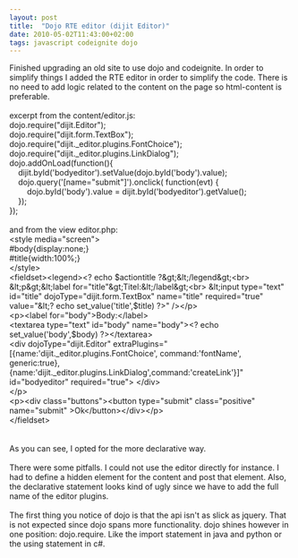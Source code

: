 ```yaml
---
layout: post
title:  "Dojo RTE editor (dijit Editor)"
date: 2010-05-02T11:43:00+02:00
tags: javascript codeignite dojo
---
```


Finished upgrading an old site to use dojo and codeignite. In order to simplify things I added the RTE editor in order to simplify the code. There is no need to add logic related to the content on the page so html-content is preferable.<br><br>
excerpt from the content/editor.js: <br>
dojo.require("dijit.Editor");<br>
dojo.require("dijit.form.TextBox");<br>
dojo.require("dijit._editor.plugins.FontChoice");<br>
dojo.require("dijit._editor.plugins.LinkDialog");<br>
dojo.addOnLoad(function(){<br>
    dijit.byId('bodyeditor').setValue(dojo.byId('body').value);<br>
    dojo.query('[name="submit"]').onclick( function(evt) { <br>
        dojo.byId('body').value = dijit.byId('bodyeditor').getValue();<br>
    });<br>
});<br><br>
and from the view editor.php:<br>
&lt;style media="screen"&gt;<br>
#body{display:none;}<br>
#title{width:100%;}<br>
&lt;/style&gt;<br>
&lt;fieldset&gt;&lt;legend&gt;&lt;? echo $actiontitle ?&gt;&lt;/legend&gt;<br>
&lt;p&gt;&lt;label for="title"&gt;Titel:&lt;/label&gt;<br>
&lt;input type="text" id="title" dojoType="dijit.form.TextBox" name="title" required="true" value="&lt;? echo set_value('title',$title) ?&gt;"  /&gt;&lt;/p&gt;<br>
&lt;p&gt;&lt;label for="body"&gt;Body:&lt;/label&gt;<br>
&lt;textarea type="text" id="body" name="body"&gt;&lt;? echo set_value('body',$body) ?&gt;&lt;/textarea&gt;<br>
&lt;div dojoType="dijit.Editor" extraPlugins="[{name:'dijit._editor.plugins.FontChoice', command:'fontName', generic:true},{name:'dijit._editor.plugins.LinkDialog',command:'createLink'}]" id="bodyeditor" required="true"&gt; &lt;/div&gt;<br>
&lt;/p&gt;<br>
&lt;p&gt;&lt;div class="buttons"&gt;&lt;button type="submit" class="positive" name="submit" &gt;Ok&lt;/button&gt;&lt;/div&gt;&lt;/p&gt;<br>
&lt;/fieldset&gt;<br><br><br>
As you can see, I opted for the more declarative way. <br><br>
There were some pitfalls. I could not use the editor directly for instance. I had to define a hidden element for the content and post that element. Also, the declarative statement looks kind of ugly since we have to add the full name of the editor plugins.<br><br>
The first thing you notice of dojo is that the api isn't as slick as jquery. That is not expected since dojo spans more functionality. dojo shines however in one position: dojo.require. Like the import statement in java and python or the using statement in c#.
<div style="clear: both;"></div>